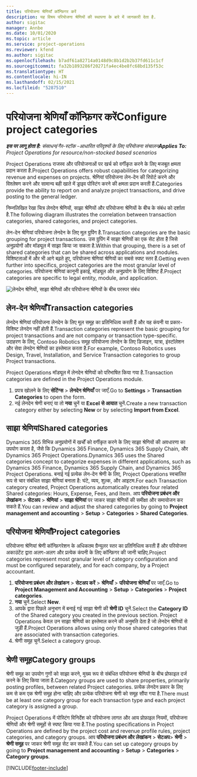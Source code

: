 ```yaml
---
title: परियोजना श्रेणियाँ कॉन्फ़िगर करें
description: यह विषय परियोजना श्रेणियों की स्थापना के बारे में जानकारी देता है.
author: sigitac
manager: Annbe
ms.date: 10/01/2020
ms.topic: article
ms.service: project-operations
ms.reviewer: kfend
ms.author: sigitac
ms.openlocfilehash: b7adf61a82714a0148d9c8b1d2b2b37fd611c1cf
ms.sourcegitcommit: fa32b1893286f20271fa4ec4be8fc68bd135f53c
ms.translationtype: HT
ms.contentlocale: hi-IN
ms.lasthandoff: 02/15/2021
ms.locfileid: "5287510"
---
```

# <a name="configure-project-categories"></a><span data-ttu-id="32d8e-103">परियोजना श्रेणियाँ कॉन्फ़िगर करें</span><span class="sxs-lookup"><span data-stu-id="32d8e-103">Configure project categories</span></span>

<span data-ttu-id="32d8e-104">_**इस पर लागू होता है:** संसाधन/गैर-स्टॉक -आधारित परिदृश्यों के लिए परियोजना संचालन_</span><span class="sxs-lookup"><span data-stu-id="32d8e-104">_**Applies To:** Project Operations for resource/non-stocked based scenarios_</span></span>

<span data-ttu-id="32d8e-105">Project Operations राजस्व और परियोजनाओं पर खर्च को वर्गीकृत करने के लिए मजबूत क्षमता प्रदान करता है.</span><span class="sxs-lookup"><span data-stu-id="32d8e-105">Project Operations offers robust capabilities for categorizing revenue and expenses on projects.</span></span> <span data-ttu-id="32d8e-106">श्रेणियां परियोजना लेन-देन की रिपोर्ट करने और विश्लेषण करने और सामान्य बही खाते में ड्राइव पोस्टिंग करने की क्षमता प्रदान करती हैं.</span><span class="sxs-lookup"><span data-stu-id="32d8e-106">Categories provide the ability to report on and analyze project transactions, and drive posting to the general ledger.</span></span>

<span data-ttu-id="32d8e-107">निम्नलिखित रेखा चित्र लेनदेन श्रेणियों, साझा श्रेणियों और परियोजना श्रेणियों के बीच के संबंध को दर्शाता है.</span><span class="sxs-lookup"><span data-stu-id="32d8e-107">The following diagram illustrates the correlation between transaction categories, shared categories, and project categories.</span></span> 

<span data-ttu-id="32d8e-108">लेन-देन श्रेणियां परियोजना लेनदेन के लिए मूल ग्रुपिंग है.</span><span class="sxs-lookup"><span data-stu-id="32d8e-108">Transaction categories are the basic grouping for project transactions.</span></span> <span data-ttu-id="32d8e-109">उस ग्रुपिंग में साझा श्रेणियों का एक सेट होता है जिसे अनुप्रयोगों और मॉड्यूल में साझा किया जा सकता है.</span><span class="sxs-lookup"><span data-stu-id="32d8e-109">Within that grouping, there is a set of shared categories that can be shared across applications and modules.</span></span> <span data-ttu-id="32d8e-110">विशिष्टताओं में और भी आगे बढ़ते हुए, परियोजना श्रेणियां श्रेणियों का सबसे स्पष्ट स्तर हैं.</span><span class="sxs-lookup"><span data-stu-id="32d8e-110">Getting even further into specifics, project categories are the most granular level of categories.</span></span> <span data-ttu-id="32d8e-111">परियोजना श्रेणियां कानूनी इकाई, मॉड्यूल और अनुप्रयोग के लिए विशिष्ट हैं.</span><span class="sxs-lookup"><span data-stu-id="32d8e-111">Project categories are specific to legal entity, module, and application.</span></span>

![लेनदेन श्रेणियों, साझा श्रेणियों और परियोजना श्रेणियों के बीच परस्पर संबंध](media/project-categories.png)

## <a name="transaction-categories"></a><span data-ttu-id="32d8e-113">लेन-देन श्रेणियाँ</span><span class="sxs-lookup"><span data-stu-id="32d8e-113">Transaction categories</span></span>

<span data-ttu-id="32d8e-114">लेनदेन श्रेणियां परियोजना लेनदेन के लिए मूल समूह का प्रतिनिधित्व करती हैं और यह कंपनी या प्रकार-विशिष्ट लेनदेन नहीं होती हैं.</span><span class="sxs-lookup"><span data-stu-id="32d8e-114">Transaction categories represent the basic grouping for project transactions and are not company or transaction type-specific.</span></span> <span data-ttu-id="32d8e-115">उदाहरण के लिए, Contoso Robotics समूह परियोजना लेनदेन के लिए डिजाइन, यात्रा, इंस्टॉलेशन और सेवा लेनदेन श्रेणियों का इस्तेमाल करता है.</span><span class="sxs-lookup"><span data-stu-id="32d8e-115">For example, Contoso Robotics uses Design, Travel, Installation, and Service Transaction categories to group Project transactions.</span></span>

<span data-ttu-id="32d8e-116">Project Operations मॉड्यूल में लेनदेन श्रेणियों को परिभाषित किया गया है.</span><span class="sxs-lookup"><span data-stu-id="32d8e-116">Transaction categories are defined in the Project Operations module.</span></span> 
1. <span data-ttu-id="32d8e-117">प्रपत्र खोलने के लिए **सेटिंग्स** \> **लेनदेन श्रेणियाँ** पर जाएँ.</span><span class="sxs-lookup"><span data-stu-id="32d8e-117">Go to **Settings** \> **Transaction Categories** to open the form.</span></span> 
2. <span data-ttu-id="32d8e-118">नई लेनदेन श्रेणी बनाएं या तो **नया** चुनें या **Excel से आयात** चुनें.</span><span class="sxs-lookup"><span data-stu-id="32d8e-118">Create a new transaction category either by selecting **New** or by selecting **Import from Excel**.</span></span>

## <a name="shared-categories"></a><span data-ttu-id="32d8e-119">साझा श्रेणियां</span><span class="sxs-lookup"><span data-stu-id="32d8e-119">Shared categories</span></span>

<span data-ttu-id="32d8e-120">Dynamics 365 विभिन्न अनुप्रयोगों में खर्चों को वर्गीकृत करने के लिए साझा श्रेणियों की अवधारणा का उपयोग करता है, जैसे कि Dynamics 365 Finance, Dynamics 365 Supply Chain, और Dynamics 365 Project Operations.</span><span class="sxs-lookup"><span data-stu-id="32d8e-120">Dynamics 365 uses the Shared categories concept to categorize expenses in different applications, such as Dynamics 365 Finance, Dynamics 365 Supply Chain, and Dynamics 365 Project Operations.</span></span> <span data-ttu-id="32d8e-121">बनाई गई प्रत्येक लेन-देन श्रेणी के लिए, Project Operations स्वचालित रूप से चार संबंधित साझा श्रेणियां बनाता है: घंटे, व्यय, शुल्क, और आइटम.</span><span class="sxs-lookup"><span data-stu-id="32d8e-121">For each Transaction category created, Project Operations automatically creates four related Shared categories: Hours, Expense, Fees, and Item.</span></span> <span data-ttu-id="32d8e-122">आप **परियोजना प्रबंधन और लेखांकन** \> **सेटअप** \> **श्रेणियां** \> **साझा श्रेणियां** पर जाकर साझा श्रेणियों की समीक्षा और समायोजन कर सकते हैं.</span><span class="sxs-lookup"><span data-stu-id="32d8e-122">You can review and adjust the shared categories by going to **Project management and accounting** \> **Setup** \> **Categories** \> **Shared Categories**.</span></span>

## <a name="project-categories"></a><span data-ttu-id="32d8e-123">परियोजना श्रेणियाँ</span><span class="sxs-lookup"><span data-stu-id="32d8e-123">Project categories</span></span>

<span data-ttu-id="32d8e-124">परियोजना श्रेणियां श्रेणी कॉन्फ़िगरेशन के अधिकतम ग्रैन्युलर स्तर का प्रतिनिधित्व करती हैं और परियोजना अकाउंटेंट द्वारा अलग-अलग और प्रत्येक कंपनी के लिए कॉन्फ़िगर की जानी चाहिए.</span><span class="sxs-lookup"><span data-stu-id="32d8e-124">Project categories represent most granular level of category configuration and must be configured separately, and for each company, by a Project accountant.</span></span>

1. <span data-ttu-id="32d8e-125">**परियोजना प्रबंधन और लेखांकन** \> **सेटअप करें** \> **श्रेणियाँ** \> **परियोजना श्रेणियाँ** पर जाएँ.</span><span class="sxs-lookup"><span data-stu-id="32d8e-125">Go to **Project Management and Accounting** \> **Setup** \> **Categories** \> **Project categories**.</span></span>
2. <span data-ttu-id="32d8e-126">**नया** चुनें.</span><span class="sxs-lookup"><span data-stu-id="32d8e-126">Select **New**.</span></span>
3. <span data-ttu-id="32d8e-127">आपके द्वारा पिछले अनुभाग में बनाई गई साझा श्रेणी की **श्रेणी ID** चुनें.</span><span class="sxs-lookup"><span data-stu-id="32d8e-127">Select the **Category ID** of the Shared category you created in the previous section.</span></span> <span data-ttu-id="32d8e-128">Project Operations केवल उन साझा श्रेणियों का इस्तेमाल करने की अनुमति देता है जो लेनदेन श्रेणियों से जुड़ी हैं.</span><span class="sxs-lookup"><span data-stu-id="32d8e-128">Project Operations allows using only those shared categories that are associated with transaction categories.</span></span>
4. <span data-ttu-id="32d8e-129">श्रेणी समूह चुनें.</span><span class="sxs-lookup"><span data-stu-id="32d8e-129">Select a category group.</span></span>

## <a name="category-groups"></a><span data-ttu-id="32d8e-130">श्रेणी समूह</span><span class="sxs-lookup"><span data-stu-id="32d8e-130">Category groups</span></span>

<span data-ttu-id="32d8e-131">श्रेणी समूह का उपयोग गुणों को साझा करने, मुख्य रूप से संबंधित परियोजना श्रेणियों के बीच प्रोफाइल दर्ज करने के लिए किया जाता है.</span><span class="sxs-lookup"><span data-stu-id="32d8e-131">Category groups are used to share properties, primarily posting profiles, between related Project categories.</span></span> <span data-ttu-id="32d8e-132">प्रत्येक लेनदेन प्रकार के लिए कम से कम एक श्रेणी समूह होना चाहिए और प्रत्येक परियोजना श्रेणी को समूह सौंपा गया है.</span><span class="sxs-lookup"><span data-stu-id="32d8e-132">There must be at least one category group for each transaction type and each project category is assigned a group.</span></span>

<span data-ttu-id="32d8e-133">Project Operations में पोस्टिंग विनिर्देश को परियोजना लागत और आय प्रोफ़ाइल नियमों, परियोजना श्रेणियों और श्रेणी समूहों से स्पष्ट किया गया है.</span><span class="sxs-lookup"><span data-stu-id="32d8e-133">The posting specifications in Project Operations are defined by the project cost and revenue profile rules, project categories, and category groups.</span></span> <span data-ttu-id="32d8e-134">आप **परियोजना प्रबंधन और लेखांकन** \> **सेटअप**\> **श्रेणी** \> **श्रेणी समूह** पर जाकर श्रेणी समूह सेट कर सकते हैं.</span><span class="sxs-lookup"><span data-stu-id="32d8e-134">You can set up category groups by going to **Project management and accounting** \> **Setup** \> **Categories** \> **Category groups**.</span></span>


[!INCLUDE[footer-include](../includes/footer-banner.md)]
